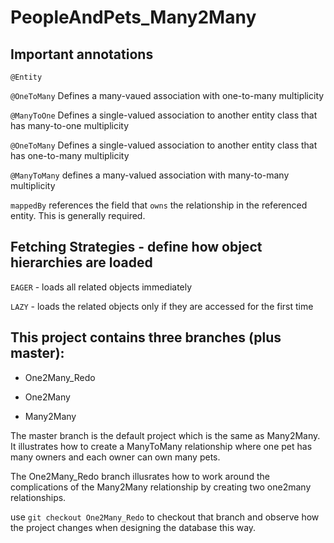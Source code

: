 # PeopleAndPets_Many2Many

## Important annotations

```@Entity```

```@OneToMany``` Defines a many-vaued association with one-to-many multiplicity

```@ManyToOne``` Defines a single-valued association to another entity class that has many-to-one multiplicity

```@OneToMany``` Defines a single-valued association to another entity class that has one-to-many multiplicity

```@ManyToMany``` defines a many-valued association with many-to-many multiplicity

```mappedBy``` references the field that ```owns``` the relationship in the referenced entity. This is generally required.


## Fetching Strategies - define how object hierarchies are loaded

```EAGER``` - loads all related objects immediately

```LAZY``` - loads the related objects only if they are accessed for the first time


## This project contains three branches (plus master):
* One2Many_Redo

* One2Many

* Many2Many

The master branch is the default project which is the same as Many2Many. It illustrates how to create a ManyToMany relationship where one pet has many owners and each owner can own many pets.

The One2Many_Redo branch illusrates how to work around the complications of the Many2Many relationship by creating two one2many relationships.

use ```git checkout One2Many_Redo``` to checkout that branch and observe how the project changes when designing the database this way.
